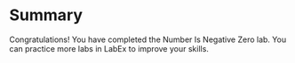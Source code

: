 # Summary

Congratulations! You have completed the Number Is Negative Zero lab. You can practice more labs in LabEx to improve your skills.
